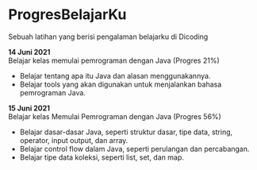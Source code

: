 # ProgresBelajarKu
Sebuah latihan yang berisi pengalaman belajarku di Dicoding

**14 Juni 2021**  
Belajar kelas memulai pemrograman dengan Java (Progres 21%)
* Belajar tentang apa itu Java dan alasan menggunakannya.
* Belajar tools yang akan digunakan untuk menjalankan bahasa pemrograman Java.

**15 Juni 2021**  
Belajar kelas Memulai Pemrograman dengan Java (Progres 56%)
* Belajar dasar-dasar Java, seperti struktur dasar, tipe data, string, operator, input output, dan array.
* Belajar control flow dalam Java, seperti perulangan dan percabangan.
* Belajar tipe data koleksi, seperti list, set, dan map.
